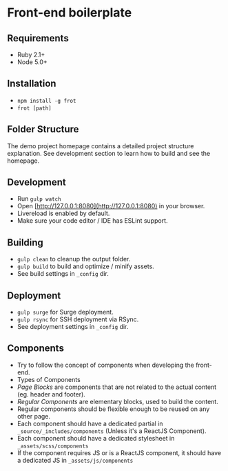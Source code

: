 # Front-end boilerplate

## Requirements

- Ruby 2.1+
- Node 5.0+

## Installation

- `npm install -g frot`
- `frot [path]`

## Folder Structure

The demo project homepage contains a detailed project structure explanation. See development section to learn how to build and see the homepage.

## Development

- Run `gulp watch`
- Open [http://127.0.0.1:8080](http://127.0.0.1:8080) in your browser.
- Livereload is enabled by default.
- Make sure your code editor / IDE has ESLint support.

## Building

- `gulp clean` to cleanup the output folder.
- `gulp build` to build and optimize / minify assets.
- See build settings in `_config` dir.

## Deployment

- `gulp surge` for Surge deployment.
- `gulp rsync` for SSH deployment via RSync.
- See deployment settings in `_config` dir.

## Components

- Try to follow the concept of components when developing the front-end.
-  Types of Components
  - _Page Blocks_ are components that are not related to the actual content (eg. header and footer).
  - _Regular Components_ are elementary blocks, used to build the content.
- Regular components should be flexible enough to be reused on any other page.
- Each component should have a dedicated partial in `_source/_includes/components` (Unless it's a ReactJS Component).
- Each component should have a dedicated stylesheet in `_assets/scss/components`
- If the component requires JS or is a ReactJS component, it should have a dedicated JS in `_assets/js/components`
